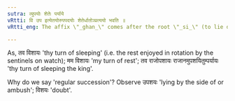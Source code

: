 ```yaml
---
sutra: व्युपयोः शेतेः पर्याये
vRtti: वि उप इत्येतयोरुपपदयोः शेतेर्धातोञ्प्रत्ययो भवति ॥
vRtti_eng: The affix \"_ghan_\" comes after the root \"_si_\" (to lie down) when the prepositions \"_vi_\" and \"_upa_\" are in composition with it, and when the sense of the word so formed is that of \"regular succession\".

---
```

As, तव विशायः 'thy turn of sleeping' (i.e. the rest enjoyed in rotation by the sentinels on watch); मम विशायः 'my turn of rest'; तव राजोपशायः राजानमुपशयितुम्पर्यायः 'thy turn of sleeping the king'.

Why do we say 'regular succession'? Observe उपशयः 'lying by the side of or ambush'; विशयः 'doubt'.